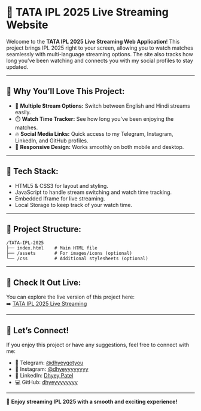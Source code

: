 # 🏏 TATA IPL 2025 Live Streaming Website

Welcome to the **TATA IPL 2025 Live Streaming Web Application**! This project brings IPL 2025 right to your screen, allowing you to watch matches seamlessly with multi-language streaming options. The site also tracks how long you’ve been watching and connects you with my social profiles to stay updated.

---

## 🎯 **Why You’ll Love This Project:**
- 📡 **Multiple Stream Options:** Switch between English and Hindi streams easily.
- ⏱️ **Watch Time Tracker:** See how long you've been enjoying the matches.
- 🔥 **Social Media Links:** Quick access to my Telegram, Instagram, LinkedIn, and GitHub profiles.
- 🎨 **Responsive Design:** Works smoothly on both mobile and desktop.

---

## 🚀 **Tech Stack:**
- HTML5 & CSS3 for layout and styling.
- JavaScript to handle stream switching and watch time tracking.
- Embedded Iframe for live streaming.
- Local Storage to keep track of your watch time.

---

## 📂 **Project Structure:**
```
/TATA-IPL-2025
├── index.html    # Main HTML file
├── /assets       # For images/icons (optional)
└── /css          # Additional stylesheets (optional)
```

---

## 🔗 **Check It Out Live:**
You can explore the live version of this project here:  
➡️ [TATA IPL 2025 Live Streaming](https://github.com/dhyeyyyyyyyy/TATA-IPL-2025)

---

## 📢 **Let’s Connect!**
If you enjoy this project or have any suggestions, feel free to connect with me:
- 📣 Telegram: [@dhyeygotyou](https://t.me/dhyeygotyou)
- 📸 Instagram: [@dhyeyyyyyyyy](https://www.instagram.com/dhyeyyyyyyyy)
- 💼 LinkedIn: [Dhyey Patel](https://www.linkedin.com/in/dhyeypatel29)
- 💻 GitHub: [dhyeyyyyyyyy](https://github.com/dhyeyyyyyyyy)

---

🎉 **Enjoy streaming IPL 2025 with a smooth and exciting experience!**
